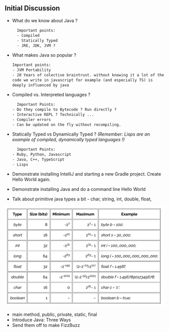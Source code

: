 ## Initial Discussion

- What do we know about Java ?

        Important points:
        - Compiled
        - Statically Typed
        - JRE, JDK, JVM ?
- What makes Java so popular ?

      Important points:
      - JVM Portability
      - 20 Years of colective braintrust. without knowing it a lot of the code we write in javascript for example (and especially TS) is deeply influenced by java
- Compiled vs. Interpreted languages ?

        Important Points:
      - Do they compile to Bytecode ? Run directly ?
      - Interactive REPL ? Technically ...
      - Compiler errors
      - Can be updated on the fly without recompiling.
- Statically Typed vs Dynamically Typed ? *(Remember: Lisps are an example of compiled, dynamically typed languages !)*

        Important Points:
      - Ruby, Python, Javascript
      - Java, C++, TypeScript
      - Lisps
- Demonstrate installing IntelliJ and starting a new Gradle project. Create Hello World again.
- Demonstrate installing Java and do a command line Hello World
- Talk about primitive java types a bit - char, string, int, double, float, 

![typechart](typechart.png)

- main method, public, private, static, final
- Introduce Java: Three Ways
- Send them off to make FizzBuzz